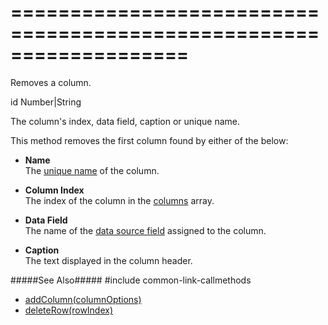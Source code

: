 ===================================================================
===================================================================

<!--shortDescription-->
Removes a column.
<!--/shortDescription-->

<!--paramName1-->id<!--/paramName1-->
<!--paramType1-->Number|String<!--/paramType1-->
<!--paramDescription1-->
The column's index, data field, caption or unique name.
<!--/paramDescription1-->

<!--fullDescription-->
This method removes the first column found by either of the below:

* **Name**        
The [unique name]({basewidgetpath}/Configuration/columns/#name) of the column.

* **Column Index**        
The index of the column in the [columns]({basewidgetpath}/Configuration/columns/) array.

* **Data Field**        
The name of the [data source field]({basewidgetpath}/Configuration/columns/#dataField) assigned to the column.

* **Caption**        
The text displayed in the column header.

#####See Also#####
#include common-link-callmethods
- [addColumn(columnOptions)]({basewidgetpath}/Methods/#addColumncolumnOptions)
- [deleteRow(rowIndex)]({basewidgetpath}/Methods/#deleteRowrowIndex)
<!--/fullDescription-->